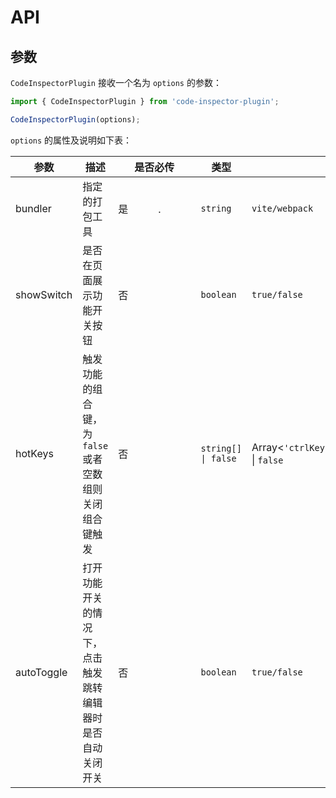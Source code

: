 # API

## 参数

`CodeInspectorPlugin` 接收一个名为 `options` 的参数：

```typescript
import { CodeInspectorPlugin } from 'code-inspector-plugin';

CodeInspectorPlugin(options);
```

`options` 的属性及说明如下表：

| 参数       | 描述                                                       | 是否必传        | 类型                | 可选值                                                               | 默认值                   |
| ---------- | ---------------------------------------------------------- | --------------- | ------------------- | -------------------------------------------------------------------- | ------------------------ |
| bundler    | 指定的打包工具                                             | 是　　　.　　　 | `string`            | `vite/webpack`                                                       | -                        |
| showSwitch | 是否在页面展示功能开关按钮                                 | 否              | `boolean`           | `true/false`                                                         | `false`                  |
| hotKeys    | 触发功能的组合键，为 `false` 或者空数组则关闭组合键触发    | 否              | `string[] \| false` | Array<`'ctrlKey'`\|`'altKey'`\|`'metaKey'`\|`'shiftKey'`> \| `false` | `['altKey', 'shiftKey']` |
| autoToggle | 打开功能开关的情况下，点击触发跳转编辑器时是否自动关闭开关 | 否              | `boolean`           | `true/false`                                                         | `true`                   |
